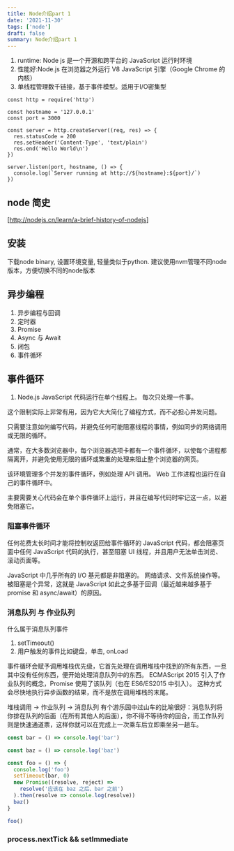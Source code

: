 ```yaml
---
title: Node介绍part 1
date: '2021-11-30'
tags: ['node']
draft: false
summary: Node介绍part 1
---
```


1. runtime: Node js 是一个开源和跨平台的 JavaScript 运行时环境
2. 性能好:Node.js 在浏览器之外运行 V8 JavaScript 引擎（Google Chrome 的内核）
3. 单线程管理数千链接，基于事件模型。适用于I/O密集型

```Node
const http = require('http')

const hostname = '127.0.0.1'
const port = 3000

const server = http.createServer((req, res) => {
  res.statusCode = 200
  res.setHeader('Content-Type', 'text/plain')
  res.end('Hello World\n')
})

server.listen(port, hostname, () => {
  console.log(`Server running at http://${hostname}:${port}/`)
})
```

## node 简史
[http://nodejs.cn/learn/a-brief-history-of-nodejs]


## 安装
下载node binary, 设置环境变量, 轻量类似于python.
建议使用nvm管理不同node版本，方便切换不同的node版本

## 异步编程

1. 异步编程与回调
2. 定时器
3. Promise
4. Async 与 Await
5. 闭包
6. 事件循环


## 事件循环

1. Node.js JavaScript 代码运行在单个线程上。 每次只处理一件事。

这个限制实际上非常有用，因为它大大简化了编程方式，而不必担心并发问题。

只需要注意如何编写代码，并避免任何可能阻塞线程的事情，例如同步的网络调用或无限的循环。

通常，在大多数浏览器中，每个浏览器选项卡都有一个事件循环，以使每个进程都隔离开，并避免使用无限的循环或繁重的处理来阻止整个浏览器的网页。

该环境管理多个并发的事件循环，例如处理 API 调用。 Web 工作进程也运行在自己的事件循环中。

主要需要关心代码会在单个事件循环上运行，并且在编写代码时牢记这一点，以避免阻塞它。

###  阻塞事件循环

任何花费太长时间才能将控制权返回给事件循环的 JavaScript 代码，都会阻塞页面中任何 JavaScript 代码的执行，甚至阻塞 UI 线程，并且用户无法单击浏览、滚动页面等。

JavaScript 中几乎所有的 I/O 基元都是非阻塞的。 网络请求、文件系统操作等。 被阻塞是个异常，这就是 JavaScript 如此之多基于回调（最近越来越多基于 promise 和 async/await）的原因。


### 消息队列 与 作业队列

什么属于消息队列事件
1. setTimeout()
2. 用户触发的事件比如键盘，单击, onLoad


事件循环会赋予调用堆栈优先级，它首先处理在调用堆栈中找到的所有东西，一旦其中没有任何东西，便开始处理消息队列中的东西。
ECMAScript 2015 引入了作业队列的概念，Promise 使用了该队列（也在 ES6/ES2015 中引入）。 这种方式会尽快地执行异步函数的结果，而不是放在调用堆栈的末尾。

堆栈调用 -> 作业队列 ->  消息队列
有个游乐园中过山车的比喻很好：消息队列将你排在队列的后面（在所有其他人的后面），你不得不等待你的回合，而工作队列则是快速通道票，这样你就可以在完成上一次乘车后立即乘坐另一趟车。
```js
const bar = () => console.log('bar')

const baz = () => console.log('baz')

const foo = () => {
  console.log('foo')
  setTimeout(bar, 0)
  new Promise((resolve, reject) =>
    resolve('应该在 baz 之后、bar 之前')
  ).then(resolve => console.log(resolve))
  baz()
}

foo()
```

### process.nextTick && setImmediate
